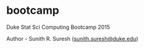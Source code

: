 # bootcamp

Duke Stat Sci Computing Bootcamp 2015

Author - Sunith R. Suresh (sunith.suresh@duke.edu)
